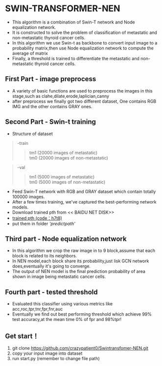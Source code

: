 # SWIN-TRANSFORMER-NEN
- This algorithm is a combination of Swin-T network and Node equalization network.
- It is constructed to solve the problem of classification of metastatic and non-metastatic thyroid cancer cells.
- In this algorithm we use Swin-t as backbone to convert input image to a probability matrix,then use Node equalization
network to compute the average of matrix
- Finally, a threshold is trained to differentiate the metastatic and non-metastatic thyroid cancer cells.

## First Part - image preprocess
- A variety of basic functions are used to preprocess the images in this stage,such as
clahe,dilate,erode,laplician,canny
- after preprocess we finally got two different dataset, One contains RGB IMG and the other contains GRAY ones.

## Second Part - Swin-t training
* Structure of dataset
> -train 
>> tm1 (20000 images of metastatic)  
>> tm0 (20000 images of non-metastatic)  

> -val
>>tm1 (5000 images of metastatic)  
>> tm0 (5000 images of non-metastatic)  

- Feed Swin-T network with RGB and GRAY dataset which contain totally 100000 images.
- After a few times training, we've captured the best-performing network models.
- Download trained pth from << BAIDU NET DISK>> 
- [trained pth (code：h7t8)](链接：https://pan.baidu.com/s/1HAkVu5PmJeRP0mR18R0kvw?pwd=h7t8 
)
- put them in folder _'predictpath'_

## Third part - Node equalization network
- In this algorithm we crop the raw image in to 9 block,assume that each block is related to its neighbors.
- In NEN model,each block share its probability,just lisk GCN network does,eventually it's going to converge.
- The output of NEN model is the final prediction probability of area shown in image being metastatic cancer cells.

## Fourth part - tested  threshold
- Evaluated this classifier using various metrics like acc,roc,tpr,tnr,fpr,fnr,auc 
- Eventually we find out best performing threshold which achieve 99% test accuracy,at the mean time 0% of fpr and 98%tpr!

## Get start！
1. git clone https://github.com/crazypatient0/Swintransfomer-NEN.git
2. copy your input image into dataset
3. run start.py (remember to change file path)